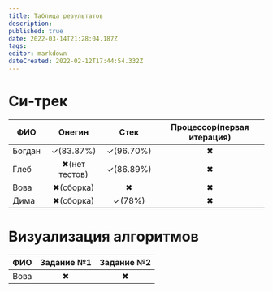 ```yaml
---
title: Таблица результатов
description: 
published: true
date: 2022-03-14T21:28:04.187Z
tags: 
editor: markdown
dateCreated: 2022-02-12T17:44:54.332Z
---
```



# Cи-трек
|ФИО   |Онегин        |Стек      |Процессор(первая итерация)|
|------|:------------:|:--------:|:------------------------:|
|Богдан|✓(83.87%)     |✓(96.70%) |✖                        |
|Глеб  |✖(нет тестов) |✓(86.89%) |✖                        |
|Вова  |✖(сборка)     |✖         |✖                        |
|Дима  |✖(сборка)     |✓(78%)    |✖                        |


# Визуализация алгоритмов

|ФИО   |Задание №1|Задание №2|
|------|:--------:|:--------:|
|Вова  |✖        |✖         |
